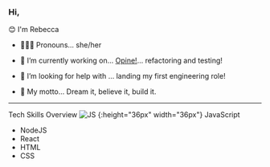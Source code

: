 ### Hi,

😊 I'm Rebecca



- 👱🏻‍♀️ Pronouns... she/her

- 🌱 I’m currently working on... [Opine!](https://github.com/rebecca1231/Opine)...  refactoring and testing!

- 🤔 I’m looking for help with ... landing my first engineering role!

- 💬 My motto...  Dream it, believe it, build it. 


---

Tech Skills Overview
![JS](https://simpleicons.org/icons/git.svg) {:height="36px" width="36px"}
JavaScript
- NodeJS
- React
- HTML
- CSS


<!--
**rebecca1231/rebecca1231** is a ✨ _special_ ✨ repository because its `README.md` (this file) appears on your GitHub profile.
- 👯 I’m looking to collaborate on ... 
- 📫 How to reach me: ...


- ⚡ Fun fact: ... 

-->

